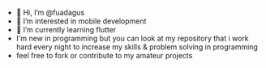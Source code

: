 - 👋 Hi, I’m @fuadagus
- 👀 I’m interested in mobile development
- 🌱 I’m currently learning flutter
- I'm new in programming but you can look at my repository that i work hard every night to increase my skills & problem solving in programming
- feel free to fork or contribute to my amateur projects 


<!---
fuadagus/fuadagus is a ✨ special ✨ repository because its `README.md` (this file) appears on your GitHub profile.
You can click the Preview link to take a look at your changes.
--->
